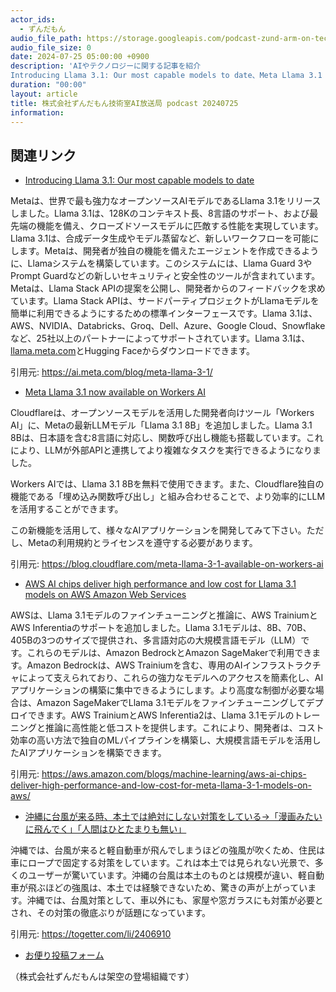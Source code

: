 ```yaml
---
actor_ids:
  - ずんだもん
audio_file_path: https://storage.googleapis.com/podcast-zund-arm-on-tech/audio/株式会社ずんだもん技術室AI放送局_podcast_20240725.mp3
audio_file_size: 0
date: 2024-07-25 05:00:00 +0900
description: 'AIやテクノロジーに関する記事を紹介  
Introducing Llama 3.1: Our most capable models to date、Meta Llama 3.1 now available on Workers AI、AWS AI chips deliver high performance and low cost for Llama 3.1 models on AWS  Amazon Web Services、沖縄に台風が来る時、本土では絶対にしない対策をしている→「漫画みたいに飛んでく」「人間はひとたまりも無い」'
duration: "00:00"
layout: article
title: 株式会社ずんだもん技術室AI放送局 podcast 20240725
information: 
---
```


## 関連リンク


- [Introducing Llama 3.1: Our most capable models to date](https://ai.meta.com/blog/meta-llama-3-1/)  


Metaは、世界で最も強力なオープンソースAIモデルであるLlama 3.1をリリースしました。Llama 3.1は、128Kのコンテキスト長、8言語のサポート、および最先端の機能を備え、クローズドソースモデルに匹敵する性能を実現しています。Llama 3.1は、合成データ生成やモデル蒸留など、新しいワークフローを可能にします。Metaは、開発者が独自の機能を備えたエージェントを作成できるように、Llamaシステムを構築しています。このシステムには、Llama Guard 3やPrompt Guardなどの新しいセキュリティと安全性のツールが含まれています。Metaは、Llama Stack APIの提案を公開し、開発者からのフィードバックを求めています。Llama Stack APIは、サードパーティプロジェクトがLlamaモデルを簡単に利用できるようにするための標準インターフェースです。Llama 3.1は、AWS、NVIDIA、Databricks、Groq、Dell、Azure、Google Cloud、Snowflakeなど、25社以上のパートナーによってサポートされています。Llama 3.1は、[llama.meta.com](https://llama.meta.com/)とHugging Faceからダウンロードできます。

引用元: https://ai.meta.com/blog/meta-llama-3-1/


- [Meta Llama 3.1 now available on Workers AI](https://blog.cloudflare.com/meta-llama-3-1-available-on-workers-ai)  


Cloudflareは、オープンソースモデルを活用した開発者向けツール「Workers AI」に、Metaの最新LLMモデル「Llama 3.1 8B」を追加しました。Llama 3.1 8Bは、日本語を含む8言語に対応し、関数呼び出し機能も搭載しています。これにより、LLMが外部APIと連携してより複雑なタスクを実行できるようになりました。  

Workers AIでは、Llama 3.1 8Bを無料で使用できます。また、Cloudflare独自の機能である「埋め込み関数呼び出し」と組み合わせることで、より効率的にLLMを活用することができます。

この新機能を活用して、様々なAIアプリケーションを開発してみて下さい。ただし、Metaの利用規約とライセンスを遵守する必要があります。

引用元: https://blog.cloudflare.com/meta-llama-3-1-available-on-workers-ai


- [AWS AI chips deliver high performance and low cost for Llama 3.1 models on AWS  Amazon Web Services](https://aws.amazon.com/blogs/machine-learning/aws-ai-chips-deliver-high-performance-and-low-cost-for-meta-llama-3-1-models-on-aws/)  



AWSは、Llama 3.1モデルのファインチューニングと推論に、AWS TrainiumとAWS Inferentiaのサポートを追加しました。Llama 3.1モデルは、8B、70B、405Bの3つのサイズで提供され、多言語対応の大規模言語モデル（LLM）です。これらのモデルは、Amazon BedrockとAmazon SageMakerで利用できます。Amazon Bedrockは、AWS Trainiumを含む、専用のAIインフラストラクチャによって支えられており、これらの強力なモデルへのアクセスを簡素化し、AIアプリケーションの構築に集中できるようにします。より高度な制御が必要な場合は、Amazon SageMakerでLlama 3.1モデルをファインチューニングしてデプロイできます。AWS TrainiumとAWS Inferentia2は、Llama 3.1モデルのトレーニングと推論に高性能と低コストを提供します。これにより、開発者は、コスト効率の高い方法で独自のMLパイプラインを構築し、大規模言語モデルを活用したAIアプリケーションを構築できます。 


引用元: https://aws.amazon.com/blogs/machine-learning/aws-ai-chips-deliver-high-performance-and-low-cost-for-meta-llama-3-1-models-on-aws/


- [沖縄に台風が来る時、本土では絶対にしない対策をしている→「漫画みたいに飛んでく」「人間はひとたまりも無い」](https://togetter.com/li/2406910)  


沖縄では、台風が来ると軽自動車が飛んでしまうほどの強風が吹くため、住民は車にロープで固定する対策をしています。これは本土では見られない光景で、多くのユーザーが驚いています。沖縄の台風は本土のものとは規模が違い、軽自動車が飛ぶほどの強風は、本土では経験できないため、驚きの声が上がっています。沖縄では、台風対策として、車以外にも、家屋や窓ガラスにも対策が必要とされ、その対策の徹底ぶりが話題になっています。 


引用元: https://togetter.com/li/2406910



- [お便り投稿フォーム](https://forms.gle/ffg4JTfqdiqK62qf9)

（株式会社ずんだもんは架空の登場組織です）
